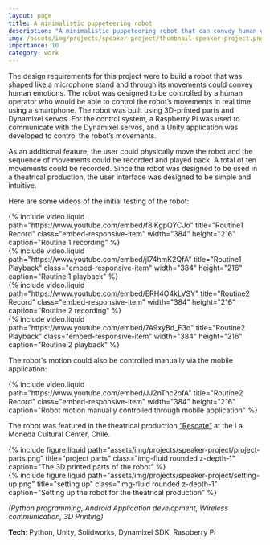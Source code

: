 ```yaml
---
layout: page
title: A minimalistic puppeteering robot
description: "A minimalistic puppeteering robot that can convey human emotions. The robot was featured in the theatrical production <b><i>Rescate</i></b> at the La Moneda Cultural Center, Chile."
img: /assets/img/projects/speaker-project/thumbnail-speaker-project.png
importance: 10
category: work
---
```


The design requirements for this project were to build a robot that was shaped like a microphone stand and through its movements could convey human emotions. The robot was designed to be controlled by a human operator who would be able to control the robot’s movements in real time using a smartphone. The robot was built using 3D-printed parts and Dynamixel servos. For the control system, a Raspberry Pi was used to communicate with the Dynamixel servos, and a Unity application was developed to control the robot’s movements.

As an additional feature, the user could physically move the robot and the sequence of movements could be recorded and played back. A total of ten movements could be recorded. Since the robot was designed to be used in a theatrical production, the user interface was designed to be simple and intuitive.

Here are some videos of the initial testing of the robot:

<div class="row">
    <div class="col-sm mt-3 mt-md-0">
        {% include video.liquid path="https://www.youtube.com/embed/f8IKgpQYCJo" title="Routine1 Record" class="embed-responsive-item" width="384" height="216" caption="Routine 1 recording" %}
    </div>
    <div class="col-sm mt-3 mt-md-0">
        {% include video.liquid path="https://www.youtube.com/embed/jI74hmK2QfA" title="Routine1 Playback" class="embed-responsive-item" width="384" height="216" caption="Routine 1 playback" %}
    </div>
</div>
<div class="row">
    <div class="col-sm mt-3 mt-md-0">
        {% include video.liquid path="https://www.youtube.com/embed/ERH4O4kLVSY" title="Routine2 Record" class="embed-responsive-item" width="384" height="216" caption="Routine 2 recording" %}
    </div>
    <div class="col-sm mt-3 mt-md-0">
        {% include video.liquid path="https://www.youtube.com/embed/7A9xyBd_F3o" title="Routine2 Playback" class="embed-responsive-item" width="384" height="216" caption="Routine 2 playback" %}
    </div>
</div>

The robot's motion could also be controlled manually via the mobile application:

<div class="row">
    <div class="col-sm mt-3 mt-md-0">
        {% include video.liquid path="https://www.youtube.com/embed/JJ2nTnc2ofA" title="Routine2 Record" class="embed-responsive-item" width="384" height="216" caption="Robot motion manually controlled through mobile application" %}
    </div>
</div>

The robot was featured in the theatrical production [“Rescate”](https://www.cclm.cl/actividades/rescate/) at the La Moneda Cultural Center, Chile.

<div class="row justify-content-sm-center">
    <div class="col-sm-7 mt-3 mt-md-0">
        {% include figure.liquid path="assets/img/projects/speaker-project/project-parts.png" title="project parts" class="img-fluid rounded z-depth-1" caption="The 3D printed parts of the robot" %}
    </div>
    <div class="col-sm-5 mt-3 mt-md-0">
        {% include figure.liquid path="assets/img/projects/speaker-project/setting-up.png" title="setting up" class="img-fluid rounded z-depth-1" caption="Setting up the robot for the theatrical production" %}
    </div>
</div>

*(Python programming, Android Application development, Wireless communication, 3D Printing)*

**Tech**: Python, Unity, Solidworks, Dynamixel SDK, Raspberry Pi
